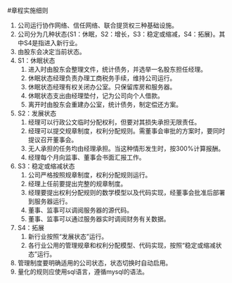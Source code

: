 #章程实施细则

1. 公司运行协作网络、信任网络、联合提货权三种基础设施。  
1. 公司分为几种状态{S1：休眠，S2：增长，S3：稳定或缩减，S4：拓展}。其中S4是指进入新行业。
1. 由股东会决定当前状态。
1. S1：休眠状态
	1. 进入时由股东会整理文件，统计债务，并选举一名股东担任经理。
	1. 休眠状态经理负责办理工商税务手续，维持公司运行。
	1. 休眠状态经理有权关闭办公室。只保留库房和服务器。
	1. 休眠状态支出由经理垫付，记为公司向个人借款。
	1. 离开时由股东会重建办公室，统计债务，制定偿还方案。
1. S2：发展状态
	1. 经理可以行政公文临时分配权利，但要对其损失承担无限责任。
	1. 经理可以提交规章制度，权利分配规则。需董事会审批的方案时，要同时提议召开董事会。
	1. 无人承担的任务均由经理承担。当这种情形发生时，按300%计算报酬。
	1. 经理每个月向监事、董事会书面汇报工作。
1. S3：稳定或缩减状态
	1. 公司严格按照规章制度，权利分配规则运行。
	1. 经理上任前要提出完整的规章制度。
	1. 经理要提出权利分配规则的数学模型以及代码实现，经董事会批准后部署到服务器运行。
	1. 董事、监事可以调阅服务器的源代码。
	1. 董事、监事可以通过服务器实时调阅财务有关数据。
1. S4：拓展
	1. 新行业按照“发展状态”运行。
	1. 各行业公用的管理规章和权利分配模型、代码实现，按照“稳定或缩减状态”运行。
1. 管理制度要明确适用的公司状态，状态切换时自动启用。
1. 量化的规则应使用sql语言，遵循mysql的语法。
